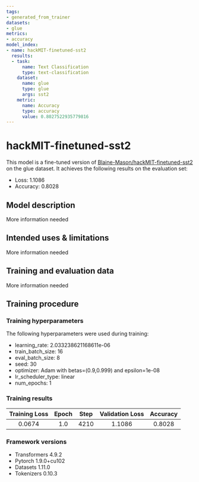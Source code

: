 ```yaml
---
tags:
- generated_from_trainer
datasets:
- glue
metrics:
- accuracy
model_index:
- name: hackMIT-finetuned-sst2
  results:
  - task:
      name: Text Classification
      type: text-classification
    dataset:
      name: glue
      type: glue
      args: sst2
    metric:
      name: Accuracy
      type: accuracy
      value: 0.8027522935779816
---
```


<!-- This model card has been generated automatically according to the information the Trainer had access to. You
should probably proofread and complete it, then remove this comment. -->

# hackMIT-finetuned-sst2

This model is a fine-tuned version of [Blaine-Mason/hackMIT-finetuned-sst2](https://huggingface.co/Blaine-Mason/hackMIT-finetuned-sst2) on the glue dataset.
It achieves the following results on the evaluation set:
- Loss: 1.1086
- Accuracy: 0.8028

## Model description

More information needed

## Intended uses & limitations

More information needed

## Training and evaluation data

More information needed

## Training procedure

### Training hyperparameters

The following hyperparameters were used during training:
- learning_rate: 2.033238621168611e-06
- train_batch_size: 16
- eval_batch_size: 8
- seed: 30
- optimizer: Adam with betas=(0.9,0.999) and epsilon=1e-08
- lr_scheduler_type: linear
- num_epochs: 1

### Training results

| Training Loss | Epoch | Step | Validation Loss | Accuracy |
|:-------------:|:-----:|:----:|:---------------:|:--------:|
| 0.0674        | 1.0   | 4210 | 1.1086          | 0.8028   |


### Framework versions

- Transformers 4.9.2
- Pytorch 1.9.0+cu102
- Datasets 1.11.0
- Tokenizers 0.10.3
